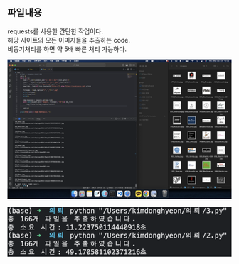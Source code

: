 ## 파일내용
requests를 사용한 간단한 작업이다.    
해당 사이트의 모든 이미지들을 추출하는 code.    
비동기처리를 하면 약 5배 빠른 처리 가능하다.    
    
![alt text](image1.png)    

![alt text](image2.png)
